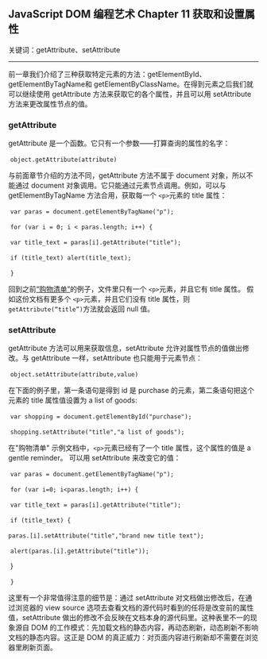 ## JavaScript DOM 编程艺术 Chapter 11 获取和设置属性

关键词：getAttribute、setAttribute

---

前一章我们介绍了三种获取特定元素的方法：getElementById、getElementByTagName和 getElementByClassName。在得到元素之后我们就可以继续使用 getAttribute 方法来获取它的各个属性，并且可以用 setAttribute 方法来更改属性节点的值。

### getAttribute

getAttribute 是一个函数。它只有一个参数——打算查询的属性的名字：

​                      `object.getAttribute(attribute)`

与前面章节介绍的方法不同，getAttribute 方法不属于 document 对象，所以不能通过 document 对象调用。它只能通过元素节点调用。例如，可以与 getElementByTagName 方法合用，获取每一个 `<p>`元素的 title 属性：

​                      `var paras = document.getElementByTagName("p");`

​                      `for (var i = 0; i < paras.length; i++) {`

​                             `var title_text = paras[i].getAttribute("title");`

​                             `if (title_text) alert(title_text);`

​                      `}`

回到之前[“购物清单”](https://github.com/Virgil0113/JavaScript-Foundation-Notes/blob/master/JavaScriptDomCode/Demo1/demo1.html)的例子，文件里只有一个 `<p>`元素，并且它有 title 属性。 假如这份文档有更多个 `<p>`元素，并且它们没有 title 属性，则 `getAttribute(“title”)`方法就会返回 null 值。

### setAttribute      

getAttribute 方法可以用来获取信息，setAttribute 允许对属性节点的值做出修改。与 getAttribute 一样，setAttribute 也只能用于元素节点：

​                       `object.setAttribute(attribute,value)`

在下面的例子里，第一条语句是得到 id 是 purchase 的元素，第二条语句把这个元素的 title 属性值设置为 a list of goods:

​                       `var shopping = document.getElementById("purchase");`

​                       `shopping.setAttribute("title","a list of goods");`

在"购物清单" 示例文档中，`<p>`元素已经有了一个 title 属性，这个属性的值是 a gentle reminder。 可以用 setAttribute 来改变它的值：

​                       `var paras = document.getElementByTagName("p");`

​                       `for (var i=0; i<paras.length; i++) {`

​                             `var title_text = paras[i].getAttribute("title");`

​                             `if (title_text) {`

​                                  `paras.[i].setAttribute("title","brand new title text");`

​                                  `alert(paras.[i].getAttribute("title"));`

​                             }

​                       `}`

这里有一个非常值得注意的细节是：通过 setAttribute 对文档做出修改后，在通过浏览器的 view source 选项去查看文档的源代码时看到的任将是改变前的属性值，setAttribute 做出的修改不会反映在文档本身的源代码里。这种表里不一的现象源自 DOM 的工作模式：先加载文档的静态内容，再动态刷新，动态刷新不影响文档的静态内容。这正是 DOM 的真正威力：对页面内容进行刷新却不需要在浏览器里刷新页面。